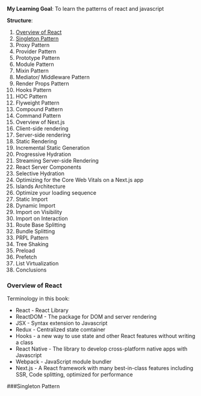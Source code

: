 **My Learning Goal**: To learn the patterns of react and javascript

**Structure**:

1. [Overview of React](###Overview-of-React)
2. [Singleton Pattern](###Singleton-Pattern)
3. Proxy Pattern
4. Provider Pattern
5. Prototype Pattern
6. Module Pattern
7. Mixin Pattern
8. Mediator/ Middleware Pattern
9. Render Props Pattern
10. Hooks Pattern
11. HOC Pattern
12. Flyweight Pattern
13. Compound Pattern
14. Command Pattern
15. Overview of Next.js
16. Client-side rendering
17. Server-side rendering
18. Static Rendering
19. Incremental Static Generation
20. Progressive Hydration
21. Streaming Server-side Rendering
22. React Server Components
23. Selective Hydration
24. Optimizing for the Core Web Vitals on a Next.js app
25. Islands Architecture
26. Optimize your loading sequence
27. Static Import
28. Dynamic Import
29. Import on Visibility
30. Import on Interaction
31. Route Base Splitting
32. Bundle Splitting
33. PRPL Pattern
34. Tree Shaking
35. Preload
36. Prefetch
37. List Virtualization
38. Conclusions

### Overview of React

Terminology in this book:

* React - React Library
* ReactDOM - The package for DOM and server rendering
* JSX - Syntax extension to Javascript
* Redux - Centralized state comtainer
* Hooks - a new way to use state and other React features without writing a class
* React Native - The library to develop cross-platform native apps with Javascript
* Webpack - JavaScript module bundler
* Next.js - A React framework with many best-in-class features including SSR, Code splitting, optimized for performance

###Singleton Pattern